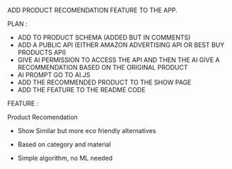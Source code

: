 ADD PRODUCT RECOMENDATION FEATURE TO THE APP.

PLAN : 

- ADD TO PRODUCT SCHEMA (ADDED BUT IN COMMENTS)
- ADD A PUBLIC API (EITHER AMAZON ADVERTISING API OR BEST BUY PRODUCTS API)
- GIVE AI PERMISSION TO ACCESS THE API AND THEN THE AI GIVE A RECOMMENDATION BASED ON THE ORIGINAL PRODUCT
- AI PROMPT GO TO AI.JS
- ADD THE RECOMMENDED PRODUCT TO THE SHOW PAGE
- ADD THE FEATURE TO THE README CODE


FEATURE : 

Product Recomendation
- Show Similar but more eco friendly alternatives

-  Based on category and material 

- Simple algorithm, no ML needed